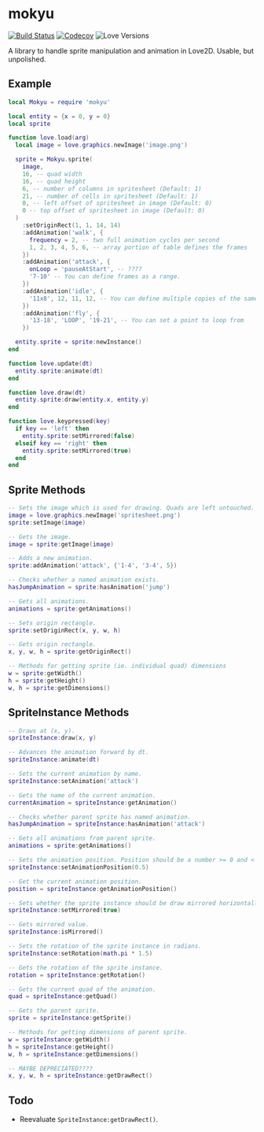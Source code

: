 mokyu
=====

[![Build Status](https://travis-ci.org/oniietzschan/mokyu.svg?branch=master)](https://travis-ci.org/oniietzschan/mokyu)
[![Codecov](https://codecov.io/gh/oniietzschan/mokyu/branch/master/graph/badge.svg)](https://codecov.io/gh/oniietzschan/mokyu)
![Love Versions](https://img.shields.io/badge/Love2d-11%2C%200.10-blue.svg)

A library to handle sprite manipulation and animation in Love2D. Usable, but unpolished.

Example
-------

```lua
local Mokyu = require 'mokyu'

local entity = {x = 0, y = 0}
local sprite

function love.load(arg)
  local image = love.graphics.newImage('image.png')

  sprite = Mokyu.sprite(
    image,
    16, -- quad width
    16, -- quad height
    6, -- number of columns in spritesheet (Default: 1)
    21, -- number of cells in spritesheet (Default: 1)
    0, -- left offset of spritesheet in image (Default: 0)
    0 -- top offset of spritesheet in image (Default: 0)
  )
    :setOriginRect(1, 1, 14, 14)
    :addAnimation('walk', {
      frequency = 2, -- two full animation cycles per second
      1, 2, 3, 4, 5, 6, -- array portion of table defines the frames
    })
    :addAnimation('attack', {
      onLoop = 'pauseAtStart', -- ????
      '7-10' -- You can define frames as a range.
    })
    :addAnimation('idle', {
      '11x8', 12, 11, 12, -- You can define multiple copies of the same frame.
    })
    :addAnimation('fly', {
      '13-18', 'LOOP', '19-21', -- You can set a point to loop from
    })

  entity.sprite = sprite:newInstance()
end

function love.update(dt)
  entity.sprite:animate(dt)
end

function love.draw(dt)
  entity.sprite:draw(entity.x, entity.y)
end

function love.keypressed(key)
  if key == 'left' then
    entity.sprite:setMirrored(false)
  elseif key == 'right' then
    entity.sprite:setMirrored(true)
  end
end
```

Sprite Methods
--------------

```lua
-- Sets the image which is used for drawing. Quads are left untouched.
image = love.graphics.newImage('spritesheet.png')
sprite:setImage(image)

-- Gets the image.
image = sprite:getImage(image)

-- Adds a new animation.
sprite:addAnimation('attack', {'1-4', '3-4', 5})

-- Checks whether a named animation exists.
hasJumpAnimation = sprite:hasAnimation('jump')

-- Gets all animations.
animations = sprite:getAnimations()

-- Sets origin rectangle.
sprite:setOriginRect(x, y, w, h)

-- Gets origin rectangle.
x, y, w, h = sprite:getOriginRect()

-- Methods for getting sprite (ie. individual quad) dimensions
w = sprite:getWidth()
h = sprite:getHeight()
w, h = sprite:getDimensions()
```

SpriteInstance Methods
----------------------

```lua
-- Draws at (x, y).
spriteInstance:draw(x, y)

-- Advances the animation forward by dt.
spriteInstance:animate(dt)

-- Sets the current animation by name.
spriteInstance:setAnimation('attack')

-- Gets the name of the current animation.
currentAnimation = spriteInstance:getAnimation()

-- Checks whether parent sprite has named animation.
hasJumpAnimation = spriteInstance:hasAnimation('attack')

-- Gets all animations from parent sprite.
animations = sprite:getAnimations()

-- Sets the animation position. Position should be a number >= 0 and < 1.
spriteInstance:setAnimationPosition(0.5)

-- Get the current animation position.
position = spriteInstance:getAnimationPosition()

-- Sets whether the sprite instance should be draw mirrored horizontally.
spriteInstance:setMirrored(true)

-- Gets mirrored value.
spriteInstance:isMirrored()

-- Sets the rotation of the sprite instance in radians.
spriteInstance:setRotation(math.pi * 1.5)

-- Gets the rotation of the sprite instance.
rotation = spriteInstance:getRotation()

-- Gets the current quad of the animation.
quad = spriteInstance:getQuad()

-- Gets the parent sprite.
sprite = spriteInstance:getSprite()

-- Methods for getting dimensions of parent sprite.
w = spriteInstance:getWidth()
h = spriteInstance:getHeight()
w, h = spriteInstance:getDimensions()

-- MAYBE DEPRECIATED????
x, y, w, h = spriteInstance:getDrawRect()
```

Todo
----

* Reevaluate `SpriteInstance:getDrawRect()`.

